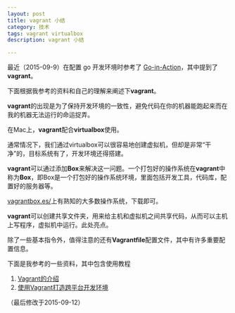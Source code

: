 ```yaml
---
layout: post
title: vagrant 小结
category: 技术
tags: vagrant virtualbox
description: vagrant 小结

---
```


最近（2015-09-9）在配置 go 开发环境时参考了 [Go-in-Action](https://github.com/astaxie/Go-in-Action/blob/master/ebook/zh/01.0.md)，其中提到了 **vagrant**。

下面根据我参考的资料和自己的理解来阐述下**vagrant**。

**vagrant**的出现是为了保持开发环境的一致性，避免代码在你的机器能跑起来而在我的机器无法运行的命运捉弄。

在Mac上，**vagrant**配合**virtualbox**使用。

通常情况下，我们通过virtualbox可以很容易地创建虚拟机，但却是非常“干净”的，目标系统有了，开发环境还得搭建。

**vagrant**可以通过添加**Box**来解决这一问题。一个打包好的操作系统在**vagrant**中称为**Box**，即Box是一个打包好的操作系统环境，里面包括开发工具，代码库，配置好的服务器等。

[vagrantbox.es/](http://www.vagrantbox.es/)上有熟知的大多数操作系统，下载即可。

**vagrant**可以创建共享文件夹，用来给主机和虚拟机之间共享代码，从而可以主机上写程序，虚拟机中运行。此处亮点。

除了一些基本指令外，值得注意的还有**Vagrantfile**配置文件，其中有许多重要配置信息。

下面是我参考的一些资料，其中包含使用教程

1. [Vagrant的介绍](https://github.com/astaxie/Go-in-Action/blob/master/ebook/zh/01.1.md)
2. [使用Vagrant打造跨平台开发环境](http://segmentfault.com/a/1190000000264347)

（最后修改于2015-09-12）